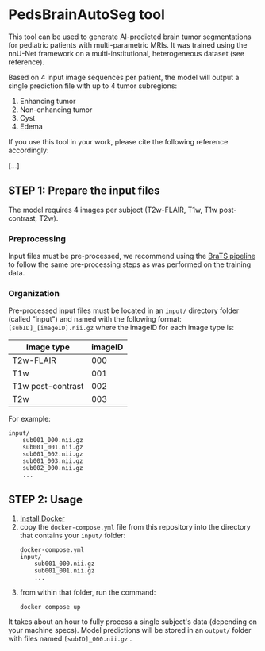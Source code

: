 # PedsBrainAutoSeg tool

This tool can be used to generate AI-predicted brain tumor segmentations for pediatric patients with multi-parametric MRIs. It was trained using the nnU-Net framework on a multi-institutional, heterogeneous dataset (see reference).

Based on 4 input image sequences per patient, the model will output a single prediction file with up to 4 tumor subregions:
1. Enhancing tumor
2. Non-enhancing tumor
3. Cyst
4. Edema

If you use this tool in your work, please cite the following reference accordingly:

[...]

## STEP 1: Prepare the input files

The model requires 4 images per subject (T2w-FLAIR, T1w, T1w post-contrast, T2w).

### Preprocessing

Input files must be pre-processed, we recommend using the [BraTS pipeline](https://cbica.github.io/CaPTk/preprocessing_brats.html) to follow the same pre-processing steps as was performed on the training data.

### Organization

Pre-processed input files must be located in an `input/` directory folder (called "input") and named with the following format: `[subID]_[imageID].nii.gz` where the imageID for each image type is:

| Image type      | imageID |
| ----------- | ----------- |
| T2w-FLAIR      | 000       |
| T1w   | 001        |
| T1w post-contrast   | 002        |
| T2w   | 003        |



For example:
```
input/
    sub001_000.nii.gz
    sub001_001.nii.gz
    sub001_002.nii.gz
    sub001_003.nii.gz
    sub002_000.nii.gz
    ...
```


## STEP 2: Usage

1. [Install Docker](https://docs.docker.com/engine/install/)
2. copy the `docker-compose.yml` file from this repository into the directory that contains your `input/` folder:
    ```
    docker-compose.yml
    input/
        sub001_000.nii.gz
        sub001_001.nii.gz
        ...
    ```
3. from within that folder, run the command:
    ```
    docker compose up
    ```

It takes about an hour to fully process a single subject's data (depending on your machine specs). Model predictions will be stored in an `output/` folder with files named `[subID]_000.nii.gz` .